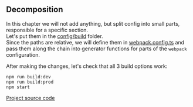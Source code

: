 ﻿## Decomposition

In this chapter we will not add anything, but split config into small parts, responsible for a specific section.  
Let's put them in the [config/build](config/build) folder.  
Since the paths are relative, we will define them in [webpack.config.ts](webpack.config.ts) and pass them along the chain
into generator functions for parts of the `webpack` configuration.

After making the changes, let's check that all 3 build options work:
```
npm run build:dev
npm run build:prod
npm start
```

[Project source code](./)
